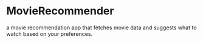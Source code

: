 # MovieRecommender
a movie recommendation app that fetches movie data and suggests what to watch based on your preferences.
